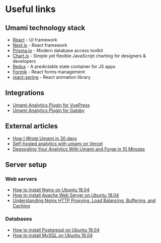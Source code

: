 # Useful links

## Umami technology stack

- [React](https://reactjs.org/) - UI framework
- [Next.js](https://nextjs.org/) - React framework
- [Prisma.io](https://www.prisma.io/) - Modern database access toolkit
- [Chart.js](https://www.chartjs.org/) - Simple yet flexible JavaScript charting for designers & developers
- [Redux](https://redux.js.org/) - A predictable state container for JS apps
- [Formik](https://formik.org/) - React forms management
- [react-spring](https://www.react-spring.io/) - React animation library

## Integrations

- [Umami Analytics Plugin for VuePress](https://github.com/spekulatius/vuepress-plugin-umami)
- [Umami Analytics Plugin for Gatsby](https://www.gatsbyjs.com/plugins/gatsby-plugin-umami/)

## External articles

- [How I Wrote Umami in 30 days](https://medium.com/@caozilla/how-i-wrote-umami-in-30-days-a290372b80e4)
- [Self-hosted analytics with umami on Vercel](https://dev.to/vvo/self-hosted-analytics-with-umami-on-vercel-55ma)
- [Degoogling Your Analytics With Umami and Forge in 10 Minutes](https://releasecandidate.dev/degoogling-your-analytics-with-umami-and-forge-in-10-minutes)

## Server setup

### Web servers

- [How to install Nginx on Ubuntu 18.04](https://www.digitalocean.com/community/tutorials/how-to-install-nginx-on-ubuntu-18-04)
- [How to install Apache Web Server on Ubuntu 18.04](https://www.digitalocean.com/community/tutorials/how-to-install-the-apache-web-server-on-ubuntu-18-04)
- [Understanding Nginx HTTP Proxying, Load Balancing, Buffering, and Caching](https://www.digitalocean.com/community/tutorials/understanding-nginx-http-proxying-load-balancing-buffering-and-caching)

### Databases

- [How to install Postgresql on Ubuntu 18.04](https://www.digitalocean.com/community/tutorials/how-to-install-and-use-postgresql-on-ubuntu-18-04)
- [How to install MySQL on Ubuntu 18.04](https://www.digitalocean.com/community/tutorials/how-to-install-mysql-on-ubuntu-18-04)
